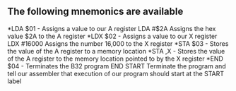 The following mnemonics are available
-------------------
*LDA $01 - Assigns a value to our A register LDA #$2A Assigns the hex value $2A to the A register
*LDX $02 - Assigns a value to our X register LDX #16000 Assigns the number 16,000 to the X register
*STA $03 - Stores the value of the A register to a memory location
*STA ,X - Stores the value of the A register to the memory location pointed to by the X register
*END $04 - Terminates the B32 program END START Terminate the program and tell our assembler that execution of our program should start at the START label  
